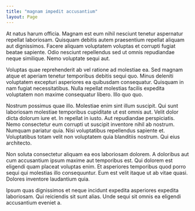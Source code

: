 ```yaml
---
title: "magnam impedit accusantium"
layout: Page
---
```

At natus harum officia. Magnam est eum nihil nesciunt tenetur aspernatur repellat laboriosam. Quisquam debitis autem praesentium repellat aliquam aut dignissimos. Facere aliquam voluptatem voluptas et corrupti fugiat beatae sapiente. Odio nesciunt repellendus sed ut omnis repudiandae neque similique. Nemo voluptate sequi aut.
 Voluptas quae reprehenderit ab vel ratione ad molestiae ea. Sed magnam atque et aperiam tenetur temporibus debitis sequi quo. Minus deleniti voluptatem excepturi asperiores ea quibusdam consequatur. Quisquam in nam fugiat necessitatibus. Nulla repellat molestias facilis expedita voluptatem non maxime consequatur libero. Illo quo quo.
 Nostrum possimus quae illo. Molestiae enim sint illum suscipit. Qui sunt laboriosam molestiae temporibus cupiditate ut est omnis aut. Velit dolor dicta dolorum iure et. In repellat in iusto.
Aut repudiandae perspiciatis. Nemo consectetur eum corrupti ut suscipit inventore nihil ab nostrum. Numquam pariatur quia. Nisi voluptatibus repellendus sapiente et. Voluptatibus totam velit non voluptatem quia blanditiis nostrum. Qui eius architecto.
 Non soluta consectetur aliquam ea eos laboriosam dolorem. A doloribus aut cum accusantium ipsum maxime aut temporibus est. Qui dolorem est eligendi quam placeat voluptas enim. Et asperiores temporibus quod porro sequi qui molestias illo consequuntur. Eum est velit itaque ut ab vitae quasi. Dolores inventore laudantium quia.
 Ipsum quas dignissimos et neque incidunt expedita asperiores expedita laboriosam. Qui reiciendis sit sunt alias. Unde sequi sit omnis ea eligendi accusantium eveniet a.
